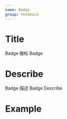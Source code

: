 ```yaml
---
name: Badge
group: Feedback
---
```


# Title

Badge 徽标
Badge

# Describe

Badge 描述
Badge Describe

# Example

